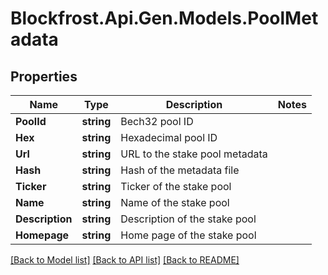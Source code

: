 # Blockfrost.Api.Gen.Models.PoolMetadata
## Properties

Name | Type | Description | Notes
------------ | ------------- | ------------- | -------------
**PoolId** | **string** | Bech32 pool ID | 
**Hex** | **string** | Hexadecimal pool ID | 
**Url** | **string** | URL to the stake pool metadata | 
**Hash** | **string** | Hash of the metadata file | 
**Ticker** | **string** | Ticker of the stake pool | 
**Name** | **string** | Name of the stake pool | 
**Description** | **string** | Description of the stake pool | 
**Homepage** | **string** | Home page of the stake pool | 

[[Back to Model list]](../README.md#documentation-for-models) [[Back to API list]](../README.md#documentation-for-api-endpoints) [[Back to README]](../README.md)

